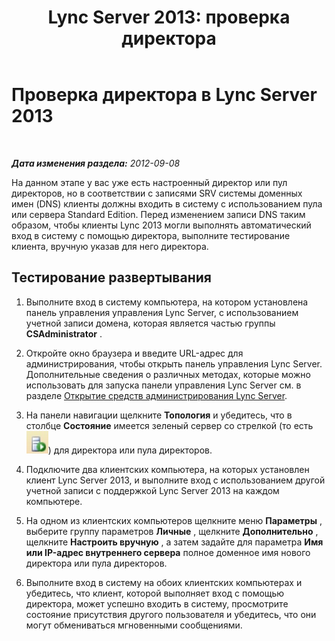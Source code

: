 ﻿---
title: 'Lync Server 2013: проверка директора'
TOCTitle: Проверка директора
ms:assetid: 9627a7e2-28cc-429c-b79b-7c7a27573bb7
ms:mtpsurl: https://technet.microsoft.com/ru-ru/library/Gg398767(v=OCS.15)
ms:contentKeyID: 49310587
ms.date: 05/19/2016
mtps_version: v=OCS.15
ms.translationtype: HT
---

# Проверка директора в Lync Server 2013

 

_**Дата изменения раздела:** 2012-09-08_

На данном этапе у вас уже есть настроенный директор или пул директоров, но в соответствии с записями SRV системы доменных имен (DNS) клиенты должны входить в систему с использованием пула или сервера Standard Edition. Перед изменением записи DNS таким образом, чтобы клиенты Lync 2013 могли выполнять автоматический вход в систему с помощью директора, выполните тестирование клиента, вручную указав для него директора.

## Тестирование развертывания

1.  Выполните вход в систему компьютера, на котором установлена панель управления управления Lync Server, с использованием учетной записи домена, которая является частью группы **CSAdministrator** .

2.  Откройте окно браузера и введите URL-адрес для администрирования, чтобы открыть панель управления Lync Server. Дополнительные сведения о различных методах, которые можно использовать для запуска панели управления Lync Server см. в разделе [Открытие средств администрирования Lync Server](lync-server-2013-open-lync-server-administrative-tools.md).

3.  На панели навигации щелкните **Топология** и убедитесь, что в столбце **Состояние** имеется зеленый сервер со стрелкой (то есть ![Значок сервера с зеленой стрелкой](images/Gg398767.2263cdb7-7e60-457a-a528-a3a082bd051b(OCS.15).jpg "Значок сервера с зеленой стрелкой")) для директора или пула директоров.

4.  Подключите два клиентских компьютера, на которых установлен клиент Lync Server 2013, и выполните вход с использованием другой учетной записи с поддержкой Lync Server 2013 на каждом компьютере.

5.  На одном из клиентских компьютеров щелкните меню **Параметры** , выберите группу параметров **Личные** , щелкните **Дополнительно** , щелкните **Настроить вручную** , а затем задайте для параметра **Имя или IP-адрес внутреннего сервера** полное доменное имя нового директора или пула директоров.

6.  Выполните вход в систему на обоих клиентских компьютерах и убедитесь, что клиент, которой выполняет вход с помощью директора, может успешно входить в систему, просмотрите состояние присутствия другого пользователя и убедитесь, что они могут обмениваться мгновенными сообщениями.

